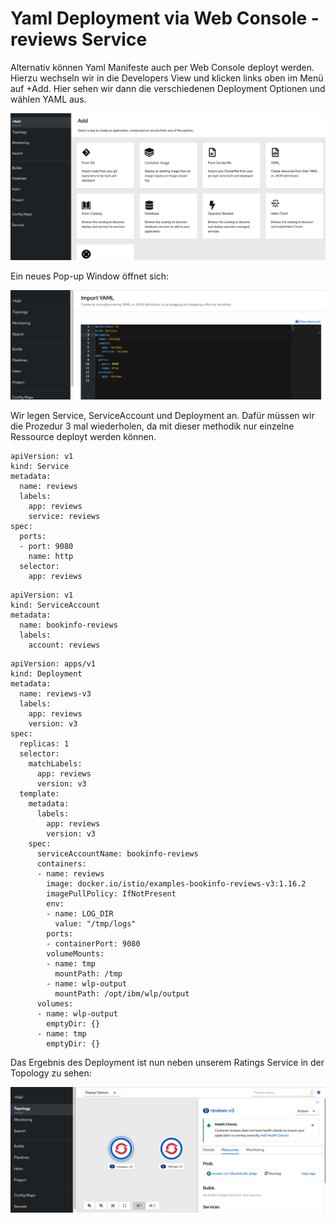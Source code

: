 # Yaml Deployment via Web Console - reviews Service

Alternativ können Yaml Manifeste auch per Web Console deployt werden. Hierzu wechseln wir in die Developers View und klicken links oben im Menü auf +Add. Hier sehen wir dann die verschiedenen Deployment Optionen und wählen YAML aus.

![](../../../.gitbook/assets/screenshot-2020-09-14-at-13.23.55.png)

Ein neues Pop-up Window öffnet sich:

![](../../../.gitbook/assets/screenshot-2020-09-14-at-13.30.52.png)

Wir legen Service, ServiceAccount und Deployment an. Dafür müssen wir die Prozedur 3 mal wiederholen, da mit dieser methodik nur einzelne Ressource deployt werden können.

```text
apiVersion: v1
kind: Service
metadata:
  name: reviews
  labels:
    app: reviews
    service: reviews
spec:
  ports:
  - port: 9080
    name: http
  selector:
    app: reviews
```

```text
apiVersion: v1
kind: ServiceAccount
metadata:
  name: bookinfo-reviews
  labels:
    account: reviews
```

```text
apiVersion: apps/v1
kind: Deployment
metadata:
  name: reviews-v3
  labels:
    app: reviews
    version: v3
spec:
  replicas: 1
  selector:
    matchLabels:
      app: reviews
      version: v3
  template:
    metadata:
      labels:
        app: reviews
        version: v3
    spec:
      serviceAccountName: bookinfo-reviews
      containers:
      - name: reviews
        image: docker.io/istio/examples-bookinfo-reviews-v3:1.16.2
        imagePullPolicy: IfNotPresent
        env:
        - name: LOG_DIR
          value: "/tmp/logs"
        ports:
        - containerPort: 9080
        volumeMounts:
        - name: tmp
          mountPath: /tmp
        - name: wlp-output
          mountPath: /opt/ibm/wlp/output
      volumes:
      - name: wlp-output
        emptyDir: {}
      - name: tmp
        emptyDir: {}
```

Das Ergebnis des Deployment ist nun neben unserem Ratings Service in der Topology zu sehen:

![](../../../.gitbook/assets/screenshot-2020-09-14-at-13.36.10.png)

